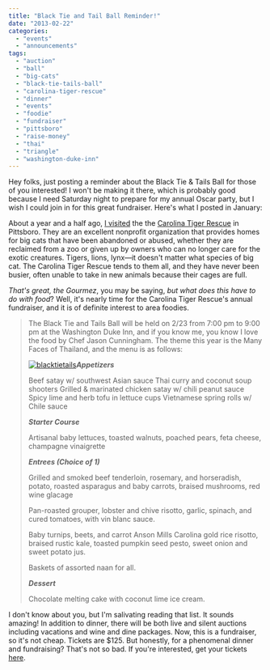 ```yaml
---
title: "Black Tie and Tail Ball Reminder!"
date: "2013-02-22"
categories:
  - "events"
  - "announcements"
tags:
  - "auction"
  - "ball"
  - "big-cats"
  - "black-tie-tails-ball"
  - "carolina-tiger-rescue"
  - "dinner"
  - "events"
  - "foodie"
  - "fundraiser"
  - "pittsboro"
  - "raise-money"
  - "thai"
  - "triangle"
  - "washington-duke-inn"
---
```


Hey folks, just posting a reminder about the Black Tie & Tails Ball for those of you interested! I won't be making it there, which is probably good because I need Saturday night to prepare for my annual Oscar party, but I wish I could join in for this great fundraiser. Here's what I posted in January:

About a year and a half ago, [I visited](https://thegourmez.com/blog/2011-04-19-carolina-tiger-rescue/) the the [Carolina Tiger Rescue](http://www.carolinatigerrescue.org/default.asp "Website") in Pittsboro. They are an excellent nonprofit organization that provides homes for big cats that have been abandoned or abused, whether they are reclaimed from a zoo or given up by owners who can no longer care for the exotic creatures. Tigers, lions, lynx—it doesn't matter what species of big cat. The Carolina Tiger Rescue tends to them all, and they have never been busier, often unable to take in new animals because their cages are full.

_That's great, the Gourmez_, you may be saying, _but what does this have to do with food_? Well, it's nearly time for the Carolina Tiger Rescue's annual fundraiser, and it is of definite interest to area foodies.

> The Black Tie and Tails Ball will be held on 2/23 from 7:00 pm to 9:00 pm at the Washington Duke Inn, and if you know me, you know I love the food by Chef Jason Cunningham. The theme this year is the Many Faces of Thailand, and the menu is as follows:
>
> [![blacktietails](http://s3.amazonaws.com/thegourmez-wpmedia/2013/01/blacktietails.png)](http://www.thegourmez.com/2013/01/triangle-foodie-happenings-2013-black-tie-and-tails-ball/blacktietails/)**_Appetizers_**
>
> Beef satay w/ southwest Asian sauce Thai curry and coconut soup shooters Grilled & marinated chicken satay w/ chili peanut sauce Spicy lime and herb tofu in lettuce cups Vietnamese spring rolls w/ Chile sauce
>
> **_Starter Course_**
>
> Artisanal baby lettuces, toasted walnuts, poached pears, feta cheese, champagne vinaigrette
>
> **_Entrees (Choice of 1)_**
>
> Grilled and smoked beef tenderloin, rosemary, and horseradish, potato, roasted asparagus and baby carrots, braised mushrooms, red wine glacage
>
> Pan-roasted grouper, lobster and chive risotto, garlic, spinach, and cured tomatoes, with vin blanc sauce.
>
> Baby turnips, beets, and carrot Anson Mills Carolina gold rice risotto, braised rustic kale, toasted pumpkin seed pesto, sweet onion and sweet potato jus.
>
> Baskets of assorted naan for all.
>
> **_Dessert_**
>
> Chocolate melting cake with coconut lime ice cream.

I don't know about you, but I'm salivating reading that list. It sounds amazing! In addition to dinner, there will be both live and silent auctions including vacations and wine and dine packages. Now, this is a fundraiser, so it's not cheap. Tickets are $125. But honestly, for a phenomenal dinner and fundraising? That's not so bad. If you're interested, get your tickets [here](http://www.carolinatigerrescue.org/events/BTTB/default.asp "tickets for black ties and tails ball").
